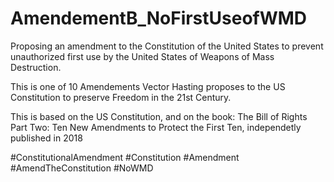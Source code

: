 # AmendementB_NoFirstUseofWMD
Proposing an amendment to the Constitution of the United States to prevent unauthorized first use by the United States of Weapons of Mass Destruction.

This is one of 10 Amendements Vector Hasting proposes to the US Constitution to preserve Freedom in the 21st Century.

This is based on the US Constitution, and on the book: The Bill of Rights Part Two: Ten New Amendments to Protect the First Ten, independetly published in 2018

#ConstitutionalAmendment #Constitution #Amendment #AmendTheConstitution #NoWMD
